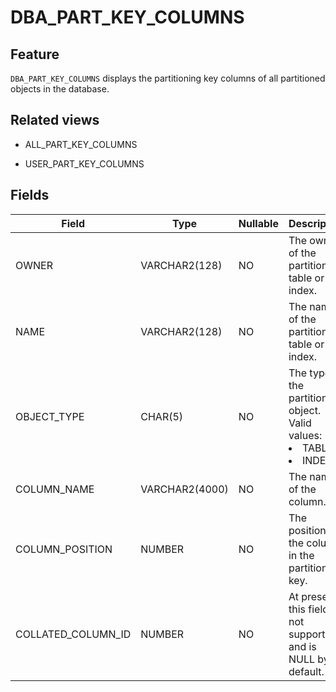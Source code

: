 DBA_PART_KEY_COLUMNS
=========================================

Feature
-----------

`DBA_PART_KEY_COLUMNS` displays the partitioning key columns of all partitioned objects in the database.

Related views
-------------

* ALL_PART_KEY_COLUMNS



* USER_PART_KEY_COLUMNS






Fields
-------------



| **Field**          | **Type**       | **Nullable** | **Description**                                                           |
|--------------------|----------------|--------------|---------------------------------------------------------------------------|
| OWNER              | VARCHAR2(128)  | NO           | The owner of the partitioned table or index.                              |
| NAME               | VARCHAR2(128)  | NO           | The name of the partitioned table or index.                               |
| OBJECT_TYPE        | CHAR(5)        | NO           | The type of the partitioned object. Valid values: <li> TABLE   <li> INDEX |
| COLUMN_NAME        | VARCHAR2(4000) | NO           | The name of the column.                                                   |
| COLUMN_POSITION    | NUMBER         | NO           | The position of the column in the partitioning key.                       |
| COLLATED_COLUMN_ID | NUMBER         | NO           | At present, this field is not supported and is NULL by default.           |



